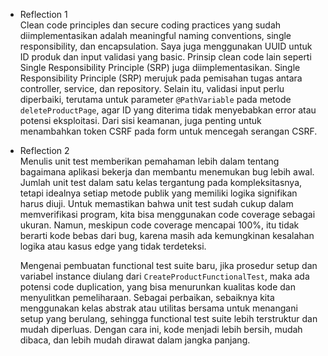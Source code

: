- Reflection 1\
Clean code principles dan secure coding practices yang sudah diimplementasikan adalah meaningful naming conventions, single responsibility, dan encapsulation.
Saya juga menggunakan UUID untuk ID produk dan input validasi yang basic. Prinsip clean code lain seperti Single Responsibility Principle (SRP) juga diimplementasikan. Single Responsibility Principle (SRP) merujuk pada pemisahan tugas antara controller, service, dan repository.
Selain itu, validasi input perlu diperbaiki, terutama untuk parameter `@PathVariable` pada metode `deleteProductPage`, agar ID yang diterima tidak menyebabkan error atau potensi eksploitasi.
Dari sisi keamanan, juga penting untuk menambahkan token CSRF pada form untuk mencegah serangan CSRF.
- Reflection 2\
Menulis unit test memberikan pemahaman lebih dalam tentang bagaimana aplikasi bekerja dan membantu menemukan bug lebih awal. Jumlah unit test dalam satu kelas tergantung pada kompleksitasnya, tetapi idealnya setiap metode publik yang memiliki logika signifikan harus diuji. 
Untuk memastikan bahwa unit test sudah cukup dalam memverifikasi program, kita bisa menggunakan code coverage sebagai ukuran. Namun, meskipun code coverage mencapai 100%, itu tidak berarti kode bebas dari bug, karena masih ada kemungkinan kesalahan logika atau kasus edge yang tidak terdeteksi.

  Mengenai pembuatan functional test suite baru, jika prosedur setup dan variabel instance diulang dari `CreateProductFunctionalTest`, maka ada potensi code duplication, yang bisa menurunkan kualitas kode dan menyulitkan pemeliharaan. 
Sebagai perbaikan, sebaiknya kita menggunakan kelas abstrak atau utilitas bersama untuk menangani setup yang berulang, sehingga functional test suite lebih terstruktur dan mudah diperluas. Dengan cara ini, kode menjadi lebih bersih, mudah dibaca, dan lebih mudah dirawat dalam jangka panjang.